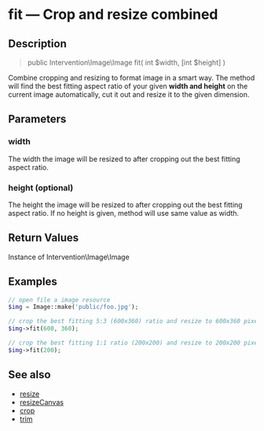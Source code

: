 # fit — Crop and resize combined

## Description

> public Intervention\Image\Image fit( int $width, [int $height] )

Combine cropping and resizing to format image in a smart way. The method will find the best fitting aspect ratio of your given **width and height** on the current image automatically, cut it out and resize it to the given dimension.


## Parameters

### width
The width the image will be resized to after cropping out the best fitting aspect ratio.

### height (optional)
The height the image will be resized to after cropping out the best fitting aspect ratio. If no height is given, method will use same value as width.




## Return Values
Instance of Intervention\Image\Image

## Examples

```php
// open file a image resource
$img = Image::make('public/foo.jpg');

// crop the best fitting 5:3 (600x360) ratio and resize to 600x360 pixel
$img->fit(600, 360);

// crop the best fitting 1:1 ratio (200x200) and resize to 200x200 pixel
$img->fit(200);
```


## See also

- [resize](/api/resize)
- [resizeCanvas](/api/resizeCanvas)
- [crop](/api/crop)
- [trim](/api/trim)
